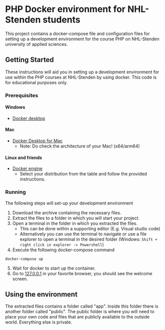 # PHP Docker environment for NHL-Stenden students
This project contains a docker-compose file and configuration files for setting up a development environment for the course PHP on NHL-Stenden university of applied sciences.

## Getting Started
These instructions will aid you in setting up a development environment for use within the PHP courses at NHL-Stenden by using docker. This code is for educational purposes only.

### Prerequisites
#### Windows
- [Docker desktop](https://docs.docker.com/desktop/windows/install/) 

#### Mac
- [Docker Desktop for Mac](https://docs.docker.com/desktop/mac/install/)
    - Note: Do check the architecture of your Mac! (x64/arm64)  
#### Linux and friends
- [Docker engine](https://docs.docker.com/engine/install/#server)
    - Select your distribution from the table and follow the provided instructions.

### Running
The following steps will set-up your development environment
1. Download the archive containing the necessary files.
2. Extract the files to a folder in which you will start your project.
3. Open a terminal in the folder in which you extracted the files.
    - This can be done within a supporting editor (E.g. Visual studio code)
    - Alternatively you can use the terminal to navigate or use a file explorer to open a terminal in the desired folder (Windows: ```Shift + right click in explorer -> Powershell```)
4. Execute the following docker-compose command

```docker-compose up```

5. Wait for docker to start up the container.
6. Go to [127.0.0.1](http://127.0.0.1) in your favorite browser, you should see the welcome screen.



## Using the environment
The extracted files contains a folder called "app". Inside this folder there is another folder called "public". The public folder is where you will need to place your own code and files that are publicly available to the outside world. Everything else is private. 

